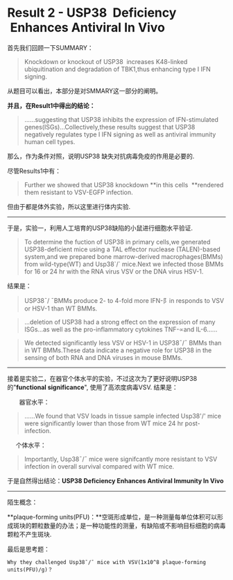 # Result 2 - USP38  Deficiency  Enhances Antiviral In Vivo

首先我们回顾一下SUMMARY：

> Knockdown or knockout of USP38  increases K48-linked ubiquitination and degradation of TBK1,thus enhancing type I IFN signing.

从题目可以看出，本部分是对SMMARY这一部分的阐明。

**并且，在Result1中得出的结论：**

> ……suggesting that USP38 inhibits the expression of IFN-stimulated genes(ISGs)…Collectively,these results suggest that USP38 negatively regulates type I IFN signing as well as antiviral immunity human cell types.

那么，作为条件对照，说明USP38 缺失对抗病毒免疫的作用是必要的.

尽管Results1中有：

> Further we showed that USP38 knockdown **in this cells  **rendered them resistant to VSV-EGFP infection.

但由于都是体外实验，所以这里进行体内实验.

------

于是，实验一，利用人工培育的USP38缺陷的小鼠进行细胞水平验证.

> To determine the fuction of USP38 in primary cells,we generated USP38-deficient mice using a TAL effector nuclease (TALEN)-based system,and we prepared bone marrow-derived macrophages(BMMs) from wild-type(WT) and Usp38\`/` mice.Next we infected those BMMs for 16 or 24 hr with the RNA virus VSV or the DNA virus HSV-1.

结果是：

> USP38ˉ/ ˉBMMs produce 2- to 4-fold more IFN-阝in responds to VSV or HSV-1 than WT BMMs.

> …deletion of USP38 had a strong effect on the expression of many ISGs…as well as the pro-inflammatory cytokines TNF-∝and IL-6……

> We detected significantly less VSV or HSV-1 in USP38ˉ/ˉ BMMs than in WT BMMs.These data indicate a negative role for USP38 in the sensing of both RNA and DNA viruses in mouse BMMs.      

------

接着是实验二，在器官个体水平的实验，不过这次为了更好说明USP38的"**functional significance**", 使用了高浓度病毒VSV. 结果是：

       器官水平：

> ……We found that VSV loads in tissue sample infected Usp38'/' mice were significantly lower than those from WT mice 24 hr post-infection.

     个体水平：

> Importantly, Usp38ˉ/ˉ mice were signifcantly more resistant to VSV infection in overall survival compared with WT mice.

于是自然得出结论：**USP38 Deficiency Enhances Antiviral Immunity In Vivo**

------

陌生概念：

**plaque-forming units(PFU)：**空斑形成单位，是一种测量每单位体积可以形成斑块的颗粒数量的办法；是一种功能性的测量，有缺陷或不影响目标细胞的病毒颗粒不产生斑块.

最后是思考题：

```
Why they challenged Usp38ˉ/ˉ mice with VSV(1x10^8 plaque-forming units(PFU)/g)？
```

